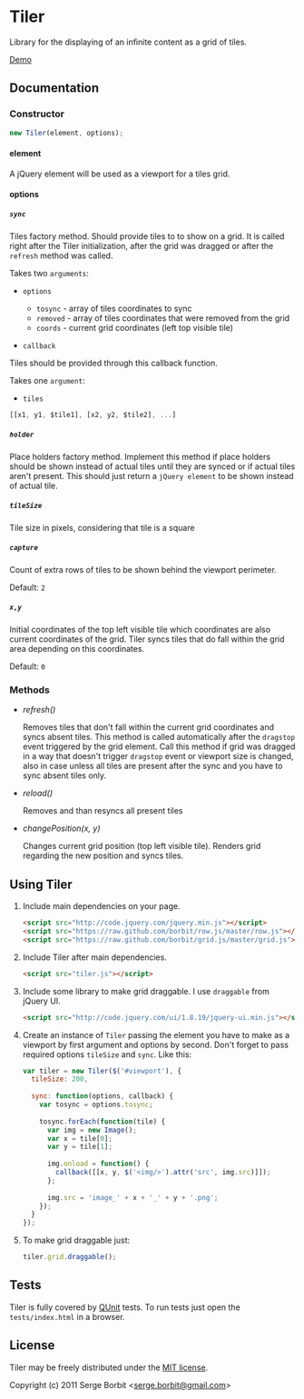 # Tiler

Library for the displaying of an infinite content as a grid of tiles.

[Demo](http://borbit.github.com/tiler/)

## Documentation

### Constructor

```js
new Tiler(element, options);
```

#### element

A jQuery element will be used as a viewport for a tiles grid.

#### options

##### `sync`

Tiles factory method. Should provide tiles to to show on a grid. It is called right
after the Tiler initialization, after the grid was dragged or after the `refresh`
method was called.

Takes two `arguments`:

- `options`
    
    - `tosync` - array of tiles coordinates to sync
    - `removed` - array of tiles coordinates that were removed from the grid
    - `coords` - current grid coordinates (left top visible tile)

- `callback`

Tiles should be provided through this callback function.

Takes one `argument`:

- `tiles`

```js
[[x1, y1, $tile1], [x2, y2, $tile2], ...]
```

##### `holder`

Place holders factory method. Implement this method if place holders should be shown
instead of actual tiles until they are synced or if actual tiles aren't present. This
should just return a `jQuery element` to be shown instead of actual tile.

##### `tileSize`

Tile size in pixels, considering that tile is a square

##### `capture`

Count of extra rows of tiles to be shown behind the viewport perimeter.

Default: `2`

##### `x,y`

Initial coordinates of the top left visible tile which coordinates are also current
coordinates of the grid. Tiler syncs tiles that do fall within the grid area depending
on this coordinates.

Default: `0`

### Methods

- *refresh()*

    Removes tiles that don't fall within the current grid coordinates and syncs absent tiles.
    This method is called automatically after the `dragstop` event triggered by the grid element.
    Call this method if grid was dragged in a way that doesn't trigger `dragstop` event or viewport
    size is changed, also in case unless all tiles are present after the sync and you have to sync
    absent tiles only.

- *reload()*

    Removes and than resyncs all present tiles

- *changePosition(x, y)*

    Changes current grid position (top left visible tile). Renders grid regarding the new position
    and syncs tiles.

## Using Tiler

1. Include main dependencies on your page.

    ```html
    <script src="http://code.jquery.com/jquery.min.js"></script>
    <script src="https://raw.github.com/borbit/row.js/master/row.js"></script>
    <script src="https://raw.github.com/borbit/grid.js/master/grid.js"></script>
    ```
    
2. Include Tiler after main dependencies.

    ```html
    <script src="tiler.js"></script>
    ```
    
3. Include some library to make grid draggable. I use `draggable` from jQuery UI.

    ```html
    <script src="http://code.jquery.com/ui/1.8.19/jquery-ui.min.js"></script>
    ```

4. Create an instance of `Tiler` passing the element you have to make as a viewport by
first argument and options by second. Don't forget to pass required options `tileSize` and `sync`.
Like this:

    ```js
    var tiler = new Tiler($('#viewport'), {
      tileSize: 200,
      
      sync: function(options, callback) {
        var tosync = options.tosync;
        
        tosync.forEach(function(tile) {
          var img = new Image();
          var x = tile[0];
          var y = tile[1];
          
          img.onload = function() {
            callback([[x, y, $('<img/>').attr('src', img.src)]]);
          };
          
          img.src = 'image_' + x + '_' + y + '.png';
        });
      }
    });
    ```

5. To make grid draggable just:

    ```js
    tiler.grid.draggable();
    ```

## Tests

Tiler is fully covered by [QUnit](http://docs.jquery.com/QUnit) tests. To run tests
just open the `tests/index.html` in a browser.

## License 

Tiler may be freely distributed under the [MIT license](http://en.wikipedia.org/wiki/MIT_License#License_terms).

Copyright (c) 2011 Serge Borbit &lt;serge.borbit@gmail.com&gt;